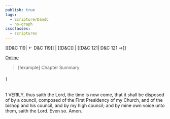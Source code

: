 ```yaml
---
publish: true
tags:
  - Scripture/DandC
  - no-graph
cssclasses:
  - scriptures
---
```

[[D&C 119| ← D&C 119]] | [[D&C]] | [[D&C 121| D&C 121 →]]

[Online](https://churchofjesuschrist.org/study/scriptures/dc-testament/dc/120?lang=eng)

>[!example] Chapter Summary
>
###### 1
1 VERILY, thus saith the Lord, the time is now come, that it shall be disposed of by a council, composed of the First Presidency of my Church, and of the bishop and his council, and by my high council; and by mine own voice unto them, saith the Lord. Even so. Amen.





